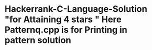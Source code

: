 # Hackerrank-C-Language-Solution "for Attaining 4 stars " Here Patternq.cpp is for Printing in pattern solution
